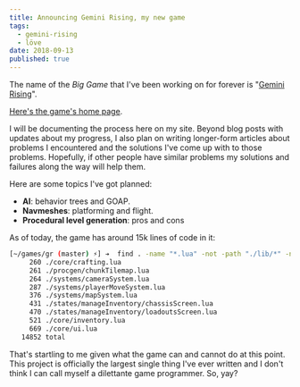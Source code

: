 ```yaml
---
title: Announcing Gemini Rising, my new game
tags:
  - gemini-rising
  - löve
date: 2018-09-13
published: true
---
```


The name of the _Big Game_ that I've been working on for forever is "[Gemini Rising][gr]".

[Here's the game's home page][gr].

I will be documenting the process here on my site. Beyond blog posts with updates about my progress, I also plan on writing longer-form articles about problems I encountered and the solutions I've come up with to those problems. Hopefully, if other people have similar problems my solutions and failures along the way will help them.

Here are some topics I've got planned:

* **AI**: behavior trees and GOAP.
* **Navmeshes**: platforming and flight.
* **Procedural level generation**: pros and cons

As of today, the game has around 15k lines of code in it:

```bash
[~/games/gr (master) ⚡] ➔  find . -name "*.lua" -not -path "./lib/*" -not -path "./media/levels/*" | xargs wc -l | sort | tail
     260 ./core/crafting.lua
     261 ./procgen/chunkTilemap.lua
     264 ./systems/cameraSystem.lua
     287 ./systems/playerMoveSystem.lua
     376 ./systems/mapSystem.lua
     431 ./states/manageInventory/chassisScreen.lua
     470 ./states/manageInventory/loadoutsScreen.lua
     521 ./core/inventory.lua
     669 ./core/ui.lua
   14852 total
```

That's startling to me given what the game can and cannot do at this point. This project is officially the largest single thing I've ever written and I don't think I can call myself a dilettante game programmer. So, yay?


[gr]: /games/gemini-rising
